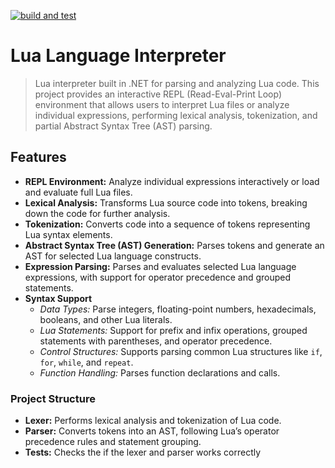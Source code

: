 [![build and test](https://github.com/Matl3us/LuaSharp/actions/workflows/build-and-test.yml/badge.svg?branch=main)](https://github.com/Matl3us/LuaSharp/actions/workflows/build-and-test.yml)

# Lua Language Interpreter

> Lua interpreter built in .NET for parsing and analyzing Lua code. This project provides an interactive REPL (Read-Eval-Print Loop) environment that allows users to interpret Lua files or analyze individual expressions, performing lexical analysis, tokenization, and partial Abstract Syntax Tree (AST) parsing.

## Features

- **REPL Environment:** Analyze individual expressions interactively or load and evaluate full Lua files.
- **Lexical Analysis:** Transforms Lua source code into tokens, breaking down the code for further analysis.
- **Tokenization:** Converts code into a sequence of tokens representing Lua syntax elements.
- **Abstract Syntax Tree (AST) Generation:** Parses tokens and generate an AST for selected Lua language constructs.
- **Expression Parsing:** Parses and evaluates selected Lua language expressions, with support for operator precedence and grouped statements.
- **Syntax Support**
  - _Data Types:_ Parse integers, floating-point numbers, hexadecimals, booleans, and other Lua literals.
  - _Lua Statements:_ Support for prefix and infix operations, grouped statements with parentheses, and operator precedence.
  - _Control Structures:_ Supports parsing common Lua structures like `if`, `for`, `while`, and `repeat`.
  - _Function Handling:_ Parses function declarations and calls.

### Project Structure

- **Lexer:** Performs lexical analysis and tokenization of Lua code.
- **Parser:** Converts tokens into an AST, following Lua’s operator precedence rules and statement grouping.
- **Tests:** Checks the if the lexer and parser works correctly
